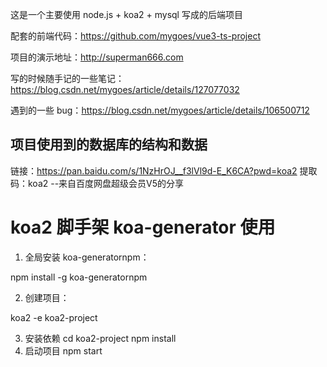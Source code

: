 这是一个主要使用 node.js + koa2 + mysql 写成的后端项目

配套的前端代码：https://github.com/mygoes/vue3-ts-project 

项目的演示地址：http://superman666.com 

写的时候随手记的一些笔记：https://blog.csdn.net/mygoes/article/details/127077032 

遇到的一些 bug：https://blog.csdn.net/mygoes/article/details/106500712

## 项目使用到的数据库的结构和数据

链接：https://pan.baidu.com/s/1NzHrOJ__f3lVl9d-E_K6CA?pwd=koa2 
提取码：koa2 
--来自百度网盘超级会员V5的分享

# koa2 脚手架 koa-generator 使用

1. 全局安装 koa-generatornpm：

npm install -g koa-generatornpm

2. 创建项目：

koa2 -e koa2-project

3. 安装依赖
   cd koa2-project
   npm install
4. 启动项目
   npm start

